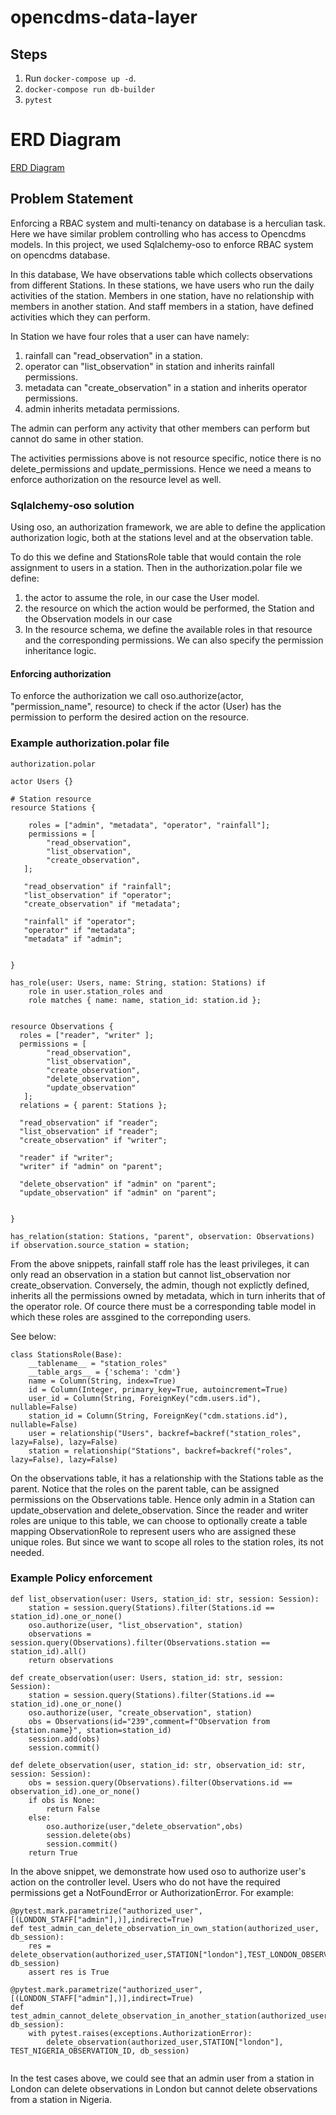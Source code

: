 # opencdms-data-layer


## Steps

1. Run `docker-compose up -d`.
2. `docker-compose run db-builder`
3. `pytest`


# ERD Diagram

[ERD Diagram](assets/opencdms_erd.png "ERD diagram")

## Problem Statement

Enforcing a RBAC system and multi-tenancy on database is a herculian task. Here we have
similar problem controlling who has access to Opencdms models. In this project, we used Sqlalchemy-oso to enforce RBAC system on opencdms database.

In this database, We have observations table which collects observations from different Stations.
In these stations, we have users who run the daily activities of the station. Members in one station, have no relationship with members in another station. And staff members in a station, have 
defined activities which they can perform.

In Station we have four roles that a user can have namely:
1. rainfall  can "read_observation" in a station.
2. operator can  "list_observation" in station and inherits rainfall permissions.
3. metadata can "create_observation" in a station and inherits operator permissions.
4. admin  inherits metadata permissions.

The admin can perform any activity that other members can perform but cannot do same in other station.

The activities permissions above is not resource specific, notice there is no delete_permissions and update_permissions. Hence we need a means to enforce authorization on the resource level as well.


### Sqlalchemy-oso solution

Using oso, an authorization framework, we are able to define the application authorization logic, both at the stations level and at the observation table. 

To do this we define and StationsRole table that would contain the role assignment to users in a station. Then in the authorization.polar file we define:

1. the actor to assume the role, in our case the  User model.
2. the resource on which the action would be performed, the Station and the Observation models in our case
3. In the resource schema, we define the available roles in that resource and the corresponding permissions. We can also specify the permission inheritance logic.

#### Enforcing authorization

To enforce the authorization we call oso.authorize(actor, "permission_name", resource) to check if the actor (User) has the permission to perform the desired action on the resource.


### Example authorization.polar file

```
authorization.polar

actor Users {}

# Station resource
resource Stations {
    
    roles = ["admin", "metadata", "operator", "rainfall"];
    permissions = [
        "read_observation",
        "list_observation",
        "create_observation",
   ];

   "read_observation" if "rainfall";
   "list_observation" if "operator";
   "create_observation" if "metadata";

   "rainfall" if "operator";
   "operator" if "metadata";
   "metadata" if "admin";

    
}

has_role(user: Users, name: String, station: Stations) if
    role in user.station_roles and
    role matches { name: name, station_id: station.id };


resource Observations {
  roles = ["reader", "writer" ];
  permissions = [
        "read_observation",
        "list_observation",
        "create_observation",
        "delete_observation",
        "update_observation"
   ];
  relations = { parent: Stations };
  
  "read_observation" if "reader";
  "list_observation" if "reader";
  "create_observation" if "writer";

  "reader" if "writer";
  "writer" if "admin" on "parent";

  "delete_observation" if "admin" on "parent";
  "update_observation" if "admin" on "parent";

  
}

has_relation(station: Stations, "parent", observation: Observations) if observation.source_station = station;

```

From the above snippets, rainfall staff role has the least privileges, it can only read an observation in a station but cannot list_observation nor create_observation. Conversely, the admin, though not explictly defined, inherits all the permissions owned by metadata, which in turn inherits that of the operator role. Of cource there must be a corresponding table model in which these roles are assgined to the correponding users.

See below:

```
class StationsRole(Base):
    __tablename__ = "station_roles"
    __table_args__ = {'schema': 'cdm'}
    name = Column(String, index=True)
    id = Column(Integer, primary_key=True, autoincrement=True)
    user_id = Column(String, ForeignKey("cdm.users.id"), nullable=False)
    station_id = Column(String, ForeignKey("cdm.stations.id"), nullable=False)
    user = relationship("Users", backref=backref("station_roles", lazy=False), lazy=False)
    station = relationship("Stations", backref=backref("roles", lazy=False), lazy=False)
```


On the observations table, it has a relationship with the Stations table as the parent. Notice that the roles on the parent table, can be assigned permissions on the Observations table. Hence only admin in a Station can update_observation and delete_observation. Since the reader and writer roles are unique to this table, we can choose to optionally create a table mapping ObservationRole to represent users who are assigned these unique roles. But since we want to scope all roles to the station roles, its not needed. 

 
### Example Policy enforcement

```
def list_observation(user: Users, station_id: str, session: Session):
    station = session.query(Stations).filter(Stations.id == station_id).one_or_none()
    oso.authorize(user, "list_observation", station)
    observations = session.query(Observations).filter(Observations.station == station_id).all()
    return observations

def create_observation(user: Users, station_id: str, session: Session):
    station = session.query(Stations).filter(Stations.id == station_id).one_or_none()
    oso.authorize(user, "create_observation", station)
    obs = Observations(id="239",comment=f"Observation from {station.name}", station=station_id)
    session.add(obs)
    session.commit()

def delete_observation(user, station_id: str, observation_id: str, session: Session):
    obs = session.query(Observations).filter(Observations.id == observation_id).one_or_none()
    if obs is None:
        return False
    else:
        oso.authorize(user,"delete_observation",obs)
        session.delete(obs)
        session.commit()
    return True
```

In the above snippet, we demonstrate how used oso to authorize user's action on the controller level.
Users who do not have the required permissions get a NotFoundError or AuthorizationError. For example:

```
@pytest.mark.parametrize("authorized_user", [(LONDON_STAFF["admin"],)],indirect=True)
def test_admin_can_delete_observation_in_own_station(authorized_user, db_session):
    res = delete_observation(authorized_user,STATION["london"],TEST_LONDON_OBSERVATION_ID, db_session)
    assert res is True
    
@pytest.mark.parametrize("authorized_user", [(LONDON_STAFF["admin"],)],indirect=True)
def test_admin_cannot_delete_observation_in_another_station(authorized_user, db_session):
    with pytest.raises(exceptions.AuthorizationError):
        delete_observation(authorized_user,STATION["london"], TEST_NIGERIA_OBSERVATION_ID, db_session)


```

In the test cases above, we could see that an admin user from a station in London can delete observations in London but cannot delete observations from a station in Nigeria.

